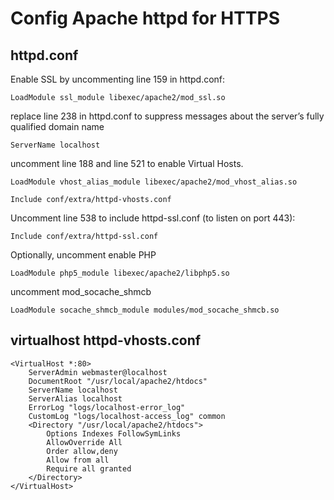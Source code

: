 # Config Apache httpd for HTTPS

## httpd.conf

Enable SSL by uncommenting line 159 in httpd.conf:

```
LoadModule ssl_module libexec/apache2/mod_ssl.so
```

replace line 238 in httpd.conf to suppress messages about the server’s fully qualified domain name

```
ServerName localhost
```

uncomment line 188 and line 521 to enable Virtual Hosts.

```
LoadModule vhost_alias_module libexec/apache2/mod_vhost_alias.so

Include conf/extra/httpd-vhosts.conf
```

Uncomment line 538 to include httpd-ssl.conf (to listen on port 443):

```
Include conf/extra/httpd-ssl.conf
```

Optionally, uncomment enable PHP

```
LoadModule php5_module libexec/apache2/libphp5.so
```

uncomment mod_socache_shmcb

```
LoadModule socache_shmcb_module modules/mod_socache_shmcb.so
```

## virtualhost httpd-vhosts.conf

```
<VirtualHost *:80>
    ServerAdmin webmaster@localhost
    DocumentRoot "/usr/local/apache2/htdocs"
    ServerName localhost
    ServerAlias localhost
    ErrorLog "logs/localhost-error_log"
    CustomLog "logs/localhost-access_log" common
    <Directory "/usr/local/apache2/htdocs">
        Options Indexes FollowSymLinks
        AllowOverride All
        Order allow,deny
        Allow from all
        Require all granted
    </Directory>
</VirtualHost>
```